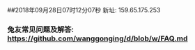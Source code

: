 ##2018年09月28日07时12分07秒 新址: 159.65.175.253
### 兔友常见问题及解答: https://github.com/wanggonging/d/blob/w/FAQ.md
